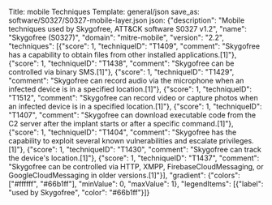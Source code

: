 Title: mobile Techniques
Template: general/json
save_as: software/S0327/S0327-mobile-layer.json
json: {"description": "Mobile techniques used by Skygofree, ATT&CK software S0327 v1.2", "name": "Skygofree (S0327)", "domain": "mitre-mobile", "version": "2.2", "techniques": [{"score": 1, "techniqueID": "T1409", "comment": "Skygofree has a capability to obtain files from other installed applications.[1]"}, {"score": 1, "techniqueID": "T1438", "comment": "Skygofree can be controlled via binary SMS.[1]"}, {"score": 1, "techniqueID": "T1429", "comment": "Skygofree can record audio via the microphone when an infected device is in a specified location.[1]"}, {"score": 1, "techniqueID": "T1512", "comment": "Skygofree can record video or capture photos when an infected device is in a specified location.[1]"}, {"score": 1, "techniqueID": "T1407", "comment": "Skygofree can download executable code from the C2 server after the implant starts or after a specific command.[1]"}, {"score": 1, "techniqueID": "T1404", "comment": "Skygofree has the capability to exploit several known vulnerabilities and escalate privileges.[1]"}, {"score": 1, "techniqueID": "T1430", "comment": "Skygofree can track the device's location.[1]"}, {"score": 1, "techniqueID": "T1437", "comment": "Skygofree can be controlled via HTTP, XMPP, FirebaseCloudMessaging, or GoogleCloudMessaging in older versions.[1]"}], "gradient": {"colors": ["#ffffff", "#66b1ff"], "minValue": 0, "maxValue": 1}, "legendItems": [{"label": "used by Skygofree", "color": "#66b1ff"}]}